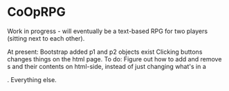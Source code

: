 # CoOpRPG
Work in progress - will eventually be a text-based RPG for two players (sitting next to each other).

At present:
  Bootstrap added
  p1 and p2 objects exist
  Clicking buttons changes things on the html page.
To do:
  Figure out how to add and remove <row>s and their contents on html-side, instead of just changing what's in a <p>.
  Everything else.
